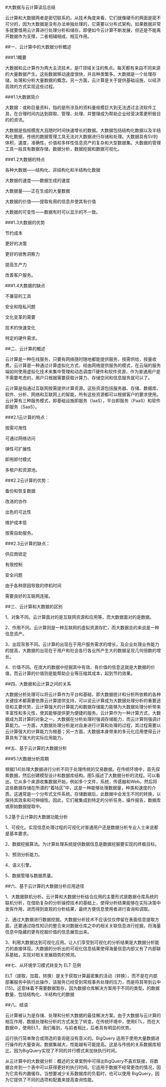 #大数据与云计算读后总结

云计算和大数据两者是密切联系的。从技术角度来看，它们就像硬币的两面是密不可分的，因为大数据是没有办法单独处理的，它需要以分布式架构，如果数据非常多就要借用云计算进行处理分析和储存。即便如今云计算不断发展，但还是不能离开数据作为支撑，二者相辅相成、相互作用。

##一、云计算中的大数据分析概述

###1.1概要

大数据和云计算作为两大主流技术，是IT领域关注的焦点。每天都有来自不同来源的大量数据产生。这些数据移动速度很快，并且种类繁多。大数据是一个处理存储，处理和分析大量数据的概念。另一方面，云计算是关于提供基础设施，以经济高效的方式实现这些过程。

###1.1大数据简介

大数据：或称巨量资料，指的是所涉及的资料量规模巨大到无法透过主流软件工具，在合理时间内达到撷取、管理、处理、并整理成为帮助企业经营决策更积极目的的资讯。

大数据是指规模庞大且随时时间快速增长的数据。大数据包括结构化数据以及半结构化数据，传统的数据管理工具无法对大数据进行存储和处理。大数据具有5V的体积，速度，准确性，价值和多样性信息资产的复杂和大型数据集。大数据的管理工具一般具有数据存储，数据分析，数据挖掘和数据可视化。

###1.2大数据的特点

各种大数据——结构化、非结构化和半结构化数据

大数据的速度——数据生成的速度

大数据量——正在生成的大量数据

大数据的价值——提取有用的信息并使其有价值

大数据的可变性——数据有时可以显示的不一致。

###1.3大数据的优势

节约成本

更好的决策

更好的销售洞察力

提高生产力

改善客户服务。

###1.4大数据的缺点

不兼容的工具

安全和隐私问题

文化变革的需要

技术的快速变化

特定的硬件需求。

##二、云计算的概述

云计算是一种在线服务，只要有网络随时随地都能提供服务，按需供给，按量收费。云计算是一种通过计算虚拟化方式，经由网络提供服务的模式，在云端的服务端如何使用虚拟化技术来集中管理和动态调度IT硬件和软件资源，作为普通用户是不需要考虑的，用户只根据需要获取计算力、存储空间和信息服务就可以了。

云计算是指通过互联网按需提供计算资源。这些资源包括服务器、存储、数据库、软件、分析、网络和互联网上的智能，所有这些资源都可以根据客户的要求使用。云计算有三种服务模式，即基础设施即服务（IaaS），平台即服务（PaaS）和软件即服务（SaaS）。

###2.1云计算的特点：

按需可用性

可通过网络访问

弹性可扩展性

即用即付模式

多租户和资源池。

###2.2云计算的优势：

备份和恢复数据

改进的协作

出色的可达性

维护成本低

按需自助服务。

###2.3云计算的缺点：

供应商锁定

有限控制

安全问题

由于各种原因导致的停机时间

需要良好的互联网连接。

##三、云计算和大数据的区别

1、对象不同。云计算面对的是互联网资源和应用等，而大数据面对的是数据。

2、作用不同。云计算则是一种互联网的虚拟资源存贮，而大数据总的来说是一种信息资产。

3、出现背景不同。云计算的出现在于用户服务需求的增长，及企业处理业务能力的提高，大数据的出现在于用户和社会各行各业所产生大的数据呈现几何倍数的增长。

4、价值不同。在庞大的数据中挖掘其中有效、有价值的信息这就是大数据的价值，而云计算的价值则是能帮助企业等压缩其成本，起到节约效果。

##四、大数据和云计算之间的关系

大数据分析处理可以将云计算作为平台和基础，即大数据统计和分析所依赖的各种关键技术都需要依靠云计算提供支持，可以说云计算成为大数据处理分析的重要途径和主要优势，云计算强大的计算能力和数据存储能力能够为大数据处理分析带来丰富性和多元性，使其能够提供更为便捷的服务。云计算作为一种计算方式，大数据成为其计算的对象之一。大数据在分析处理时强调存储能力，而云计算则强调计算能力。一方面，大数据处理分析是对自身进行计算和处理的过程，其过程需要以云计算强大的计算能力为根基；另一方面，大数据本身带来的多元化应用使得云计算具有了强大的实际应用能力。

##五、基于云计算的大数据分析

###5.1大数据分析周期

根据[14]处理大数据进行分析不同于处理传统的交易数据。在传统环境中，首先探索数据，然后创建模型设计和数据库结构。图5.描述了大数据分析的流程。可以看出，它从多个来源收集数据开始，例如多个文件，系统，传感器和Web。然后将这些数据存储在所谓的“着陆区”中，这是一种能够处理数据量，种类和速度的介质。这通常是一个分布式文件系统。存储数据后，此数据中会发生不同的转换，以保持其效率和可伸缩性。因此，它们被集成到特定的分析任务，操作报告，数据库或原始数据提取中。

5.2基于云计算的大数据功能分析

1、可视化。实现信息处理过程的可视化对普通用户还是数据分析专业人士来说都是基本要求。

2、数据挖掘算法。为计算处理系统提供数据信息是数据挖掘要实现的终极目标。

3、预测分析能力。

4、语义引擎。

5、数据管理与数据质量。

##六、基于云计算的大数据分析应用途径

1、大数据联机分析。云计算和大数据分析结合应用的主要形式是数据仓库系统的联机分析，在借助复杂的分析操控技术的基础上，使得分析结果能够在实际决策中发挥作用，进而得到直观的分析结果，最终方便信息使用者进行查询和调取。

2、通过大数据进行数据挖掘。大数据分析技术不应该仅仅停留在表面信息提取方面，还要通过隐性知识的整合来对数据仓库之中的相关关联信息进行挖掘，将海量信息中隐藏的更有挖掘价值的信息展现出来。

3、利用大数据达到可视化应用。让人们享受到可视化的分析结果是大数据分析能力的直接体现。大数据的分析出的可视化信息结果使得海量信息内部又有了内部联系基础，实现对相关发展趋势的预测。

##七、从环境学习模式转变为 ELT 范例

ELT（提取，加载，转换）是关于获取计算最密集的活动（转换），而不是在内部部署服务中执行此操作，该服务已经受到常规事务处理的压力，而是将其带到云中[15]。这意味着不需要数据暂存，因为数据仓库解决方案用于不同的类型。的数据数量，包括结构化、半结构化的数据

##八、结语

云计算被认为是存储、处理和分析大数据的最佳解决方案。由于大数据与云计算的相互作用，数据处理和分析的方式发生了转变。在传统环境中，使用ETL，而在大数据中，使用ELT。我们看到，与前者相比，后者具有明显的优势。

运行执行简单聚合或筛选的查询是没有意义的。BigQuery 适用于使用大量数据进行操作的大量查询。数据集越大，性能越有可能提高。这是与传统的关系数据库相比，因为BigQuery实现了不同的并行模式来加快执行时间。

从云计算中的大数据分析：概述的文章案例中可得出BigQuery不喜欢联接，将数据合并到一个表中可以获得更好的执行时间。它适用于数据不经常更改的情况，因为它具有内置缓存。当想要减少关系数据库的负载时，也可以使用 BigQuery，因为它提供了不同的选项和配置来提高查询性能。





